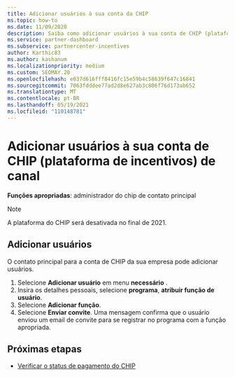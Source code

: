 ```yaml
---
title: Adicionar usuários à sua conta da CHIP
ms.topic: how-to
ms.date: 11/09/2020
description: Saiba como adicionar usuários à sua conta de CHIP (plataforma de incentivos) de canal. Observe que a plataforma do CHIP será desativada no final de 2021.
ms.service: partner-dashboard
ms.subservice: partnercenter-incentives
author: Karthic83
ms.author: kashanum
ms.localizationpriority: medium
ms.custom: SEOMAY.20
ms.openlocfilehash: e037d616fff8416fc15e59b4c58639f647c16841
ms.sourcegitcommit: 7063fdddee77ad2d8e627ab3c806f76d173ab652
ms.translationtype: MT
ms.contentlocale: pt-BR
ms.lasthandoff: 05/19/2021
ms.locfileid: "110148781"
---
```

# <a name="add-users-to-your-channel-incentives-platform-chip-account"></a>Adicionar usuários à sua conta de CHIP (plataforma de incentivos) de canal

**Funções apropriadas**: administrador do chip de contato principal
 
>[!NOTE]
>A plataforma do CHIP será desativada no final de 2021.

## <a name="add-users"></a>Adicionar usuários

O contato principal para a conta de CHIP da sua empresa pode adicionar usuários.

1. Selecione **Adicionar usuário** em menu **necessário** .
2. Insira os detalhes pessoais, selecione **programa**, **atribuir função de usuário**.
3. Selecione **Adicionar função**.
4. Selecione **Enviar convite**.
Uma mensagem confirma que o usuário enviou um email de convite para se registrar no programa com a função apropriada.

## <a name="next-steps"></a>Próximas etapas

- [Verificar o status de pagamento do CHIP](chip-payment-status.md)